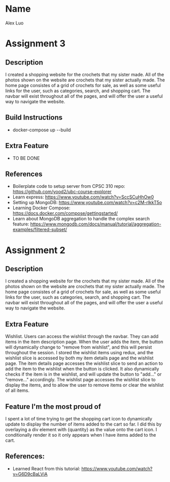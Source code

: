 # Name
Alex Luo

# Assignment 3
## Description
I created a shopping website for the crochets that my sister made. All of the photos shown on the website are crochets that my sister actually made. The home page consistes of a grid of crochets for sale, as well as some useful links for the user, such as categories, search, and shopping cart. The navbar will exist throughout all of the pages, and will offer the user a useful way to navigate the website.
## Build Instructions
- docker-compose up --build
## Extra Feature
- TO BE DONE
## References
- Boilerplate code to setup server from CPSC 310 repo: https://github.com/yood2/ubc-course-explorer
- Learn express: https://www.youtube.com/watch?v=SccSCuHhOw0
- Setting up MongoDB: https://www.youtube.com/watch?v=c2M-rlkkT5o
- Learning Docker Compose: https://docs.docker.com/compose/gettingstarted/
- Learn about MongoDB aggregation to handle the complex search feature: https://www.mongodb.com/docs/manual/tutorial/aggregation-examples/filtered-subset/

# Assignment 2
## Description
I created a shopping website for the crochets that my sister made. All of the photos shown on the website are crochets that my sister actually made. The home page consistes of a grid of crochets for sale, as well as some useful links for the user, such as categories, search, and shopping cart. The navbar will exist throughout all of the pages, and will offer the user a useful way to navigate the website.
## Extra Feature
Wishlist. Users can access the wishlist through the navbar. They can add items in the item description page. When the user adds the item, the button will dynamically change to "remove from wishlist", and this will persist throughout the session. I stored the wishlist items using redux, and the wishlist slice is accessed by both my item details page and the wishlist page. The item details page accesses the wishlist slice to send an action to add the item to the wishlist when the button is clicked. It also dynamically checks if the item is in the wishlist, and will update the button to "add..." or "remove..." accordingly. The wishlist page accesses the wishlist slice to display the items, and to allow the user to remove items or clear the wishlist of all items.
## Feature I'm the most proud of
I spent a lot of time trying to get the shopping cart icon to dynamically update to display the number of items added to the cart so far. I did this by overlaying a div element with {quantity} as the value onto the cart icon. I conditionally render it so it only appears when I have items added to the cart.
## References:
- Learned React from this tutorial: https://www.youtube.com/watch?v=G6D9cBaLViA
